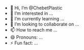 - 👋 Hi, I’m @ChebetPlastic
- 👀 I’m interested in ...
- 🌱 I’m currently learning ...
- 💞️ I’m looking to collaborate on ...
- 📫 How to reach me ...
- 😄 Pronouns: ...
- ⚡ Fun fact: ...

<!---
ChebetPlastic/ChebetPlastic is a ✨ special ✨ repository because its `README.md` (this file) appears on your GitHub profile.
You can click the Preview link to take a look at your changes.
--->
